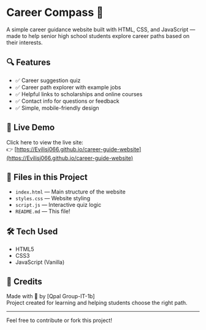 # Career Compass 🌟

A simple career guidance website built with HTML, CSS, and JavaScript — made to help senior high school students explore career paths based on their interests.

## 🔍 Features

- ✅ Career suggestion quiz
- ✅ Career path explorer with example jobs
- ✅ Helpful links to scholarships and online courses
- ✅ Contact info for questions or feedback
- ✅ Simple, mobile-friendly design

## 🚀 Live Demo

Click here to view the live site:  
👉 [https://Evilisj066.github.io/career-guide-website](https://Evilisj066.github.io/career-guide-website)

## 📁 Files in this Project

- `index.html` — Main structure of the website
- `styles.css` — Website styling
- `script.js` — Interactive quiz logic
- `README.md` — This file!

## 🛠️ Tech Used

- HTML5
- CSS3
- JavaScript (Vanilla)

## 🙌 Credits

Made with 💙 by [Qpal Group-IT-1b]  
Project created for learning and helping students choose the right path.

---

Feel free to contribute or fork this project!
